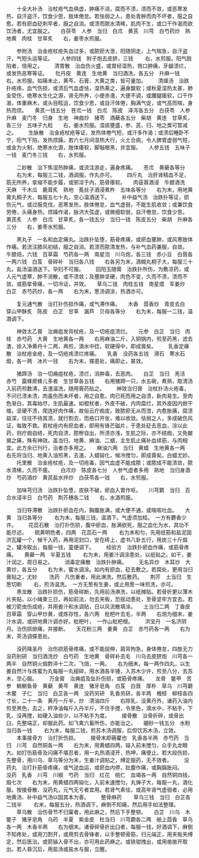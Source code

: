 <!-- { "loadSidebar": true } -->
　　十全大补汤　治杖疮气血俱虚，肿痛不消，腐而不溃，溃而不敛，或恶寒发热，自汗盗汗，饮食少思，肢体倦怠。若怯弱之人，患处青肿而肉不坏者，服之自愈。若有瘀血砭刺早者，服之自消。或溃而脓水清稀，肌肉不生，或口干作渴而欲饮汤者，尤宜服之。　　白茯苓　人参　当归　白朮　黄芪　川芎　白芍药炒　熟地黄　肉桂　甘草炙　　右，姜枣水煎服。

　　参附汤　治金疮杖疮失血过多，或脓瘀大泄，阳随阴走，上气喘急，自汗盗汗，气短头运等证。　　人参四钱　附子炮去皮脐，三钱
　　右，水煎服。阳气脱陷者，倍用之。
　　清胃散　治血伤火盛，或胃经湿热，唇口肿痛，牙龈溃烂，或发热恶寒等证。　　牡丹皮　黄连　生地黄　当归酒洗，各五分　升麻一钱　　右，水煎服。如痛未止，黄芩、石膏、大黄之类，皆可量加。
　　清燥汤　治跌扑疮疡，血气伤损，或溃后气血虚怯，湿热乘之，遍身酸软；或秋夏湿热太甚，肺金受伤，绝寒水生化之源，肾无所养，小便赤濇，大便不调，或腰腿痿软，口干作渴，体重麻木，或头目眩运，饮食少思，或自汗体倦，胸满气促，或气高而喘，身热而烦。　　黄芪一钱五分　苍朮一钱　白朮　陈皮　泽泻各五分　白茯苓　人参　升麻　麦门冬　归身　生地　神曲炒　猪苓　酒蘗各五分　柴胡　黄连　甘草炙，各三分　五味子九粒　　右，姜水煎服。湿痰壅盛，参、芪、归、地之类可暂减之。
　　生脉散　治金疮杖疮等证，发热体倦气短，或汗多作渴；或溃后睡卧不宁，阳气下陷，发热烦躁。若六七月间湿热大行，火土合病，令人脾胃虚弱气短，或金为火制，绝寒水化源，肢体痿软，脚敧眼黑，并宜服。　　人参五钱　五味子一钱　麦门冬三钱　　右，水煎服。

　　二妙散　治下焦湿热肿痛，或流注游走，遍身疼痛。　　苍朮　黄蘗各等分
　　右为末，每服三二钱，酒调服。作丸亦可。
　　四斤丸　治肝肾精血不足，筋无所养，挛缩不能步履，或邪淫于内，筋骨痿软。　　肉蓰蓉酒浸　牛膝酒洗　天麻　干木瓜　鹿茸炙　熟地　菟丝子酒浸煮杵　五味各等分　　右为末，用地黄膏丸桐子大，每服五七十丸，空心温酒送下。
　　补中益气汤　治跌扑等证，损伤元气，或过服克伐，恶寒发热，肢体倦怠，血气虚弱，不能生肌收敛；或兼饮食劳倦，头痛身热，烦躁作渴，脉洪大弦虚，或微细软弱，自汗倦怠，饮食少思。　　黄芪炙　人参　白朮　甘草炙，各一钱五分　当归一钱　陈皮五分　柴胡　升麻各三分　　右，姜枣水煎服。

　　黑丸子　一名和血定痛丸。治跌扑坠堕，筋骨疼痛，或瘀血壅肿，或风寒肢体作痛。若流注膝风初结，服之自消。若溃而脓清发热，与补气血药兼服，自敛。　　牛膝焙，六钱　百草霜　芍药各一两　南星泡　川乌炮，各三钱　赤小豆　白蔹各一两六钱　白芨　骨碎补　当归各八钱　　右各另为末，酒糊丸桐子大，每服三十丸，盐汤温酒送下。孕妇不可服。
　　回阳玉随膏　治跌扑所伤，为敷凉药，或人元气虚寒，肿不消散，或不溃敛；及壅肿坚硬，肉色不变，久而不溃，溃而不敛，或筋挛骨痛，一切冷证，并效。　　草乌二钱　肉桂五钱　南星煨　军姜炒　白芷　赤芍药炒，各一两　　右为末，葱汤调涂，热酒亦可。

　　复元通气散　治打扑伤损作痛，或气滞作痛。　　木香　茴香炒　青皮去白　穿山甲酥炙　陈皮　白芷　甘草　漏芦　贝母各等分　　右为末，每服一二钱，温酒调下。

　　神效太乙膏　治痈疽发背杖疮，及一切疮疽溃烂。　　元参　白芷　当归　肉桂　赤芍药　大黄　生地黄各一两　　右用麻油二斤，入铜锅内，煎至药黑，滤去渣，徐入净黄丹十二两，再煎，滴水中捻，软硬得中，即成膏矣。
　　乳香定痛散　治杖疮金疮，及一切疮疡溃烂疼痛。　　乳香　没药各五钱　滑石　寒水石煅，各一两　冰片一钱　　右为末，搽患处，痛即止，甚效。

　　猪蹄汤　治一切痈疽杖疮，溃烂，消肿毒，去恶肉。　　白芷　当归　羌活　赤芍　露蜂房蜂儿多者　生甘草各五钱　　右用猪蹄一只，水五碗，煮熟，取清汤入前药煎数沸，去渣温洗，随用膏药贴之。
　　神效当归膏　治杖扑汤火疮毒，不问已溃未溃，肉虽伤而未坏者，用之自愈。肉已死而用之自溃，新肉易生。至肉色渐白，其毒始尽，生肌最速。如棍杖者，外皮不破，内肉糜烂，其外皮因内焮干缩，坚硬不溃，爬连好肉作痛，故俗云疔痂皮。致脓瘀无从而泄，内愈胀痛，腐溃益深，往往不待其溃，就行割去，而疮口开张，难以收敛。怯弱之人，多成破伤风证，每致不救。若杖疮内有瘀血者，即用有锋芒磁片，于患处砭去恶血，涂以此药，则疔痂自结，死肉自溃，脓秽自出，所溃亦浅，生肌之际，亦不结痂，又免皴揭之痛，殊有神效。盖当归、地黄、麻油、二蜡，主生肌止痛补血续筋，与肉相宜。此方余已刊行，治者亦多用之。　　麻油六两　当归　黄蜡　生地黄各一两　　右先将当归、地黄入油煎黑，去渣，入蜡镕化，候冷搅匀，即成膏矣。白蜡尤妙。
　　托里散　治金疮杖疮，及一切疮毒，因气血虚不能成脓；或脓成不能溃敛，脓水清稀，久而不瘥。　　白朮炒　陈皮各七分　人参气虚者多用　熟地　当归身酒炒　芍药酒炒　黄芪盐水拌炒　白茯苓各一钱　　右，水煎服。

　　加味芎归汤　治跌扑坠堕，皮肤不破，瘀血入胃作呕。　　川芎藭　当归　百合水浸半日　白芍药　荆芥穗各二钱　　右，水酒煎服。

　　当归导滞散　治跌扑瘀血在内，胸腹胀满，或大便不通，或喘咳吐血。　　大黄　当归各等分
　　右为末，每服三钱，温酒下。气虚须加桂。　一方有麝香少许。
　　花蕊石散　治打扑伤损，腹中瘀血，胀满欲死，服之血化为水，其功不能尽述。　　硫黄明色者，四两　花蕊石一两
　　右为末和匀，先用纸筋和盐泥固济瓦罐一个，候干入药，再用泥封口，安在砖上，虚书八卦五行，用炭三十斤煅之，罐冷取出，每服一钱，童便调下。
　　经验方　治跌扑瘀血作痛，或筋骨疼痛。　　黄蘗一两　半夏五钱
　　右为末，用姜汁调涂患处，以纸贴之。如干，姜汁润之，周日易之。
　　消毒定痛散　治跌扑肿痛。
　　无名异炒　木耳炒　大黄炒，各五分　　右为末，蜜水调涂。如内有瘀血，砭去敷之。若腐处，更用当归膏贴之，尤妙
　　洗药　凡伤重者，用此淋洗，然后敷药。　　荆芥　土当归　生葱切断
　　右，煎汤温洗。　一方无葱有生姜，或止用葱一味煎洗，亦可。
　　黑龙散　治跌扑损伤，筋骨碎断，先用前汤淋洗，以纸摊贴。若骨折更以薄木片夹贴，以小绳束三日，再如前法，勿去夹板，恐摇动患处，至骨坚牢方宜去。若被刀箭虫伤成疮，并用姜汁和水调贴，日以风流散填涂。　　土当归二两　丁香皮　百草霜　穿山甲炒黄，或炼存性，各六两　枇杷叶去毛，半两　　右焙为细末，姜汁水调，或研地黄汁调亦好。枇杷叶，　一作山枇杷根。
　　洪宝丹　一名济阴丹。治伤损焮痛，并接断。　　天花粉三两　姜黄　白芷　赤芍药各一两　　右为末，茶汤调搽患处。

　　没药降圣丹　治伤损筋骨疼痛，或不能屈伸，肩背拘急，身体倦怠，四肢无力　　没药别研　当归酒洗炒　白芍药　生地黄　骨碎补去毛　川乌去皮脐炮　川芎各一两半　自然铜火煅酢淬十二次，飞焙，一两。　　右为细末，每一两作四丸，以生姜自然汁与炼蜜为丸每服一丸槌碎，用水酒各半锺，入苏木少许，煎至八分，去苏木，空心服。
　　万金膏　治痈疽及坠扑伤损，或筋骨疼痛。　　龙骨　鳖甲　苦参　鰞鲗鱼骨　黄蘗　黄芩　黄连　猪牙皂角　白芨　白蔹　厚朴　草乌　川芎藭　木鳖　子仁　当归　白芷各一两　没药另研　乳香另研，各半两　槐枝　柳枝各四寸长，二十一条　黄丹一斤半，炒　清油四斤　　右除乳、没黄丹外，诸药入油内煎至黑色，去之，秤净油每斤入丹半斤，不住手搅，令黑色，滴水中，不粘手，下乳、没再搅，如硬入油些少，以不粘手为度。
　　接骨散　治骨折碎，或骨出臼，先整端正，却服此药。如飞禽六畜所伤，亦能治之。　　硼砂一钱五分　水粉　当归各一钱
　　右为末，每服二钱，煎苏木汤调服，后但饮苏木汤，立效。
　　本事接骨方　治打折伤损。
　　接骨末即蒴藋也　乳香各半两　赤芍药　当归　川芎　自然铜各一两　　右为末，用黄蜡四两，镕入前末搅匀，众手丸龙眼大。如打伤筋骨及闪痛不堪忍者，用一丸热酒浸开，热呷，痛便止。若大段伤损，先整骨，用川乌、草乌等分为末，生姜汁调贴之，缚定服药，无不效者。
　　没药丸　治打扑筋骨疼痛，或气逆血运，或瘀血内停，肚腹作痛，或胸膈胀闷。　　没药　乳香　川芎　川椒　芍药　当归　红花　桃仁　血竭各一两　自然铜四钱，煅七次　　右为末，用黄蜡四两镕化，入前末速搅匀，丸弹子大，每服一丸，酒化服。按接骨散、没药丸，元气无亏者宜用。若肾气素怯，或高年肾气虚弱者，必用地黄汤、补中益气汤以固其本为善。
　　整骨麻药
　　草乌三钱　当归　白芷各二钱半
　　右末，每服五分，热酒调下，麻倒不知痛，然后用手如法整理。
　　草乌散　治伤骨节不归窠者，用此麻之，然后下手整顿。　　白芷　川乌　木鳖子　猪牙皂角　乌药　半夏　紫金皮　杜当归　川芎藭各二两　舶上茴香　草乌各一两　木香半两　　右为细末。诸骨碎骨折出臼者，每服一钱，好酒调下，麻倒不知疼处，或用刀割开，或用剪去骨锋者，以手整顿骨筋，归元端正，用夹板夹缚定，然后医治。或箭镞入骨不出，亦可用此药麻之。或铁钳拽出，或用凿凿开取出。若人昏沉后，用盐汤或盐水与服，立醒。
